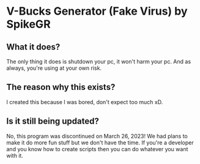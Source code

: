 # V-Bucks Generator (Fake Virus) by SpikeGR

## What it does?
The only thing it does is shutdown your pc, it won't
harm your pc. And as always, you're using at your own risk.

## The reason why this exists?

I created this because I was bored, don't expect
too much xD.

## Is it still being updated?

No, this program was discontinued on March 26, 2023! We had plans to make it do more fun stuff but we don't have the time. If you're a developer and you know how to create scripts then you can do whatever you want with it.
